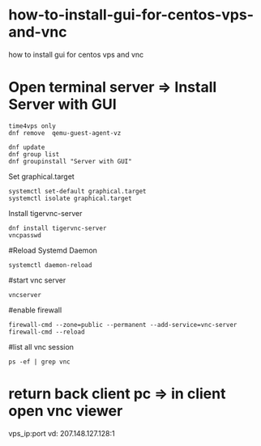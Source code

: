# how-to-install-gui-for-centos-vps-and-vnc
how to install gui for centos vps and vnc

# Open terminal server => Install Server with GUI


```
time4vps only
dnf remove  qemu-guest-agent-vz
```
```
dnf update
dnf group list
dnf groupinstall "Server with GUI"
```




Set graphical.target
```
systemctl set-default graphical.target
systemctl isolate graphical.target
```

Install tigervnc-server
```
dnf install tigervnc-server
vncpasswd
```

#Reload Systemd Daemon
```
systemctl daemon-reload
```

#start vnc server
```
vncserver
```

#enable firewall
```
firewall-cmd --zone=public --permanent --add-service=vnc-server
firewall-cmd --reload
```
#list all vnc session
```
ps -ef | grep vnc
```

# return back client pc => in client open vnc viewer
vps_ip:port
vd: 207.148.127.128:1


